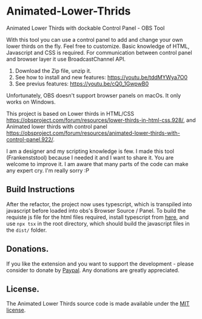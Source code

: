 # Animated-Lower-Thrids
Animated Lower Thirds with dockable Control Panel - OBS Tool

With this tool you can use a control panel to add and change your own lower thirds on the fly. Feel free to customize. Basic knowledge of HTML, Javascript and CSS is required.
For communication between control panel and browser layer it use BroadcastChannel API.

1. Download the Zip file, unzip it.
2. See how to install and new features: https://youtu.be/tddMYWya7O0
3. See previus features: https://youtu.be/cQ0_1GwpwB0

Unfortunately, OBS doesn't support browser panels on macOs. It only works on Windows.

This project is based on Lower thirds in HTML/CSS https://obsproject.com/forum/resources/lower-thirds-in-html-css.928/, and Animated lower thirds with control panel https://obsproject.com/forum/resources/animated-lower-thirds-with-control-panel.922/.


I am a designer and my scripting knowledge is few. I made this tool (Frankenststool) because I needed it and I want to share it. You are welcome to improve it. I am aware that many parts of the code can make any expert cry. I'm really sorry :P

## Build Instructions
After the refactor, the project now uses typescript, which is transpiled into javascript before loaded into obs's Browser Source / Panel. To build the requiste js file for the html files required, install typescript from [here](https://www.typescriptlang.org/), and use `npx tsx` in the root directory, which should build the javascript files in the `dist/` folder.

## Donations.
If you like the extension and you want to support the development - please consider to donate by [Paypal](https://paypal.me/noealdac). Any donations are greatly appreciated.

## License.
The Animated Lower Thirds source code is made available under the [MIT license](https://github.com/noeal-dac/Animated-Lower-Thrids/blob/master/LICENSE).
